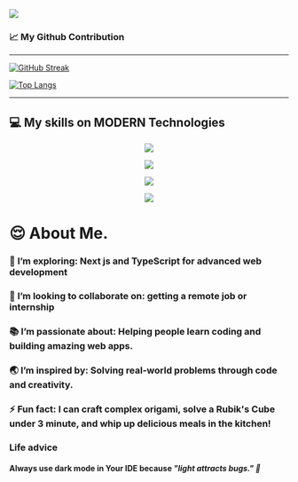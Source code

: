 <a target="_blank" href="https://www.linkedin.com/in/ar-arif-903363210/">
<img src="https://i.ibb.co.com/mCKfcQB/github.jpg" />
<!-- <video src="https://drive.google.com/file/d/1IpFPlV43sVejwlxjbNtL_JWbRAcc2fYl/view"></video> -->
</a>

### :chart_with_upwards_trend: My Github Contribution

<hr />

<a href="https://github.com/Arif-Islam21"><img src="https://github-readme-streak-stats.herokuapp.com?user=Arif-Islam21&theme=blue-green&hide_border=true&card_width=800&card_height=200" alt="GitHub Streak" /></a>

<!-- ![Arif's GitHub stats](https://github-readme-stats.vercel.app/api?username=Arif-Islam21&show_icons=true&theme=tokyonight) -->

<a align='center' href="#">![Top Langs](https://github-readme-stats.vercel.app/api/top-langs/?username=Arif-Islam21&layout=compact&theme=blueberry&count_private=true&hide_border=true)</a>

<hr />

## :computer: My skills on MODERN Technologies

<p align="center">
  <a target="_blank" href="https://www.linkedin.com/in/ar-arif-903363210/">
    <img src="https://skillicons.dev/icons?i=html,css,js,ts" />
  </a>
</p>

<p align="center">
  <a target="_blank" href="https://www.linkedin.com/in/ar-arif-903363210/">
    <img src="https://skillicons.dev/icons?i=react,tailwind,bootstrap,firebase" />
  </a>
</p>
<p align="center">
  <a target="_blank" href="https://www.linkedin.com/in/ar-arif-903363210/">
    <img src="https://skillicons.dev/icons?i=nodejs,express,mongodb" />
  </a>
</p>
<p align="center">
  <a target="_blank" href="https://www.linkedin.com/in/ar-arif-903363210/">
    <img src="https://skillicons.dev/icons?i=git,github,vercel,netlify,npm,yarn" />
  </a>
</p>

# :relieved: About Me.

### :seedling: **I’m exploring:** Next js and TypeScript for advanced web development <br />

### :wave: **I’m looking to collaborate on:** getting a remote job or internship <br />

### :books: **I’m passionate about:** Helping people learn coding and building amazing web apps. <br />

### :earth_asia: **I’m inspired by:** Solving real-world problems through code and creativity. <br />

### :zap: **Fun fact:** I can craft complex origami, solve a Rubik's Cube under 3 minute, and whip up delicious meals in the kitchen! <br />

### Life advice

#### Always use dark mode in Your IDE because _"light attracts bugs." 🐞_
